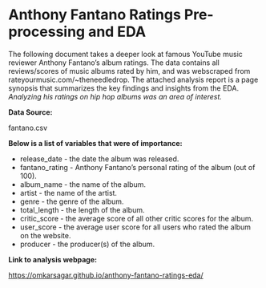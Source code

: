 # Anthony Fantano Ratings Pre-processing and EDA

The following document takes a deeper look at famous YouTube music reviewer Anthony Fantano’s album ratings. The data contains all reviews/scores of music albums rated by him, and was webscraped from rateyourmusic.com/~theneedledrop. The attached analysis report is a page synopsis that summarizes the key findings and insights from the EDA.  _Analyzing his ratings on hip hop albums was an area of interest._

__Data Source:__

fantano.csv

__Below is a list of variables that were of importance:__

+ release_date - the date the album was released.
+ fantano_rating - Anthony Fantano’s personal rating of the album (out of 100).
+ album_name - the name of the album.
+ artist - the name of the artist.
+ genre - the genre of the album.
+ total_length - the length of the album.
+ critic_score - the average score of all other critic scores for the album.
+ user_score - the average user score for all users who rated the album on the website.
+ producer - the producer(s) of the album.

__Link to analysis webpage:__

https://omkarsagar.github.io/anthony-fantano-ratings-eda/

